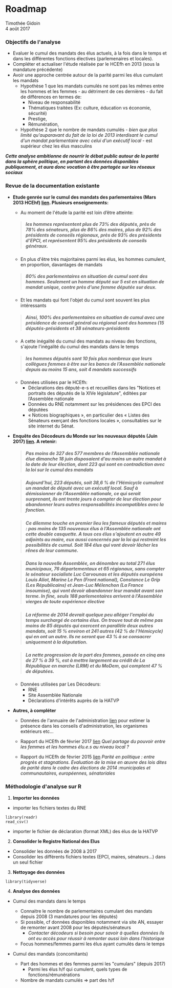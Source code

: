 # Roadmap
Timothée Gidoin  
4 août 2017  
### Objectifs de l'analyse
- Evaluer le cumul des mandats des élus actuels, à la fois dans le temps et dans les différentes fonctions électives (parlemenaires et locales).
- Compléter et actualiser l'étude réalisée par le HCEfh en 2013 (sous la mandature précédente)
- Avoir une approche centrée autour de la parité parmi les élus cumulant les mandats
    + Hypothèse 1 que les mandats cumulés ne sont pas les mêmes entre les hommes et les femmes - au détriment de ces dernières - du fait de différences en termes de:
        * Niveau de responsabilité
        * Thématiques traitées (Ex: culture, éducation vs économie, sécurité)
        * Prestige, 
        * Rémunération,
    + Hypothèse 2 que le nombre de mandats cumulés - *bien que plus limité qu'auparavant du fait de la loi de 2013 interdisant le cumul d'un mandat parlementaire avec celui d'un exécutif local* - est supérieur chez les élus masculins

***Cette analyse ambitionne de nourrir le débat public autour de la parité dans la sphère politique, en partant des données disponibles publiquement, et aura donc vocation à être partagée sur les réseaux sociaux***

### Revue de la documentation existante
- **Etude genrée sur le cumul des mandats des parlementaires (Mars 2013 HCEhf) [lien](http://haut-conseil-egalite.gouv.fr/IMG/pdf/etude_hce-2013-0329-par001_maquettee.pdf). Plusieurs enseignements:**

    + Au moment de l'étude la parité est loin d’être atteinte:
    
    > ##### *les hommes représentent plus de 73% des députés, près de 78% des sénateurs, plus de 86% des maires, plus de 92% des présidents de conseils régionaux, près de 93% des présidents d’EPCI, et représentent 95% des présidents de conseils généraux.*
    + En plus d'être très majoritaires parmi les élus, les hommes cumulent, en proportion, davantages de mandats

    > ##### *80% des parlementaires en situation de cumul sont des hommes. Seulement un homme député sur 5 est en situation de mandat unique, contre près d’une femme députée sur deux.*
    + Et les mandats qui font l'objet du cumul sont souvent les plus intéressants

    > ##### *Ainsi, 100% des parlementaires en situation de cumul avec une présidence de conseil général ou régional sont des hommes (15 députés-présidents et 38 sénateurs-présidents*
    + A cette inégalité du cumul des mandats au niveau des fonctions, s'ajoute l'inégalité du cumul des mandats dans le temps

    > ##### *les hommes députés sont 10 fois plus nombreux que leurs collègues femmes à être sur les bancs de l’Assemblée nationale depuis au moins 15 ans, soit 4 mandats successifs*
    + Données utilisées par le HCEfh:
        *  Déclarations des député-e-s et recueillies dans les "Notices et portraits des députés de la XIVe législature", éditées par l’Assemblée nationale
        *  Données du RNE notamment sur les présidences des EPCI des députées
        *  « Notices biographiques », en particulier des « Listes des Sénateurs exerçant des fonctions locales », consultables sur le site internet du Sénat.
  
-  **Enquête des Décodeurs du Monde sur les nouveaux députés (Juin 2017) [lien](http://abonnes.lemonde.fr/les-decodeurs/article/2017/06/25/comment-le-monde-a-enquete-sur-les-577-deputes-de-la-nouvelle-assemblee_5150847_4355770.html). A retenir:**

    > ##### *Pas moins de **327 des 577 membres** de l’Assemblée nationale élue dimanche 18 juin disposaient d’au moins un autre mandat à la date de leur élection, dont 223 qui sont en contradiction avec la loi sur le cumul des mandats*
    
    > ##### *Aujourd’hui, 223 députés, soit 38,6 % de l’Hémicycle cumulent un mandat de député avec un exécutif local. Sauf à démissionner de l’Assemblée nationale, ce qui serait surprenant, ils ont trente jours à compter de leur élection pour abandonner leurs autres responsabilités incompatibles avec la fonction.*
    
    > ##### *Ce dilemme touche en premier lieu les fameux députés et maires : pas moins de 135 nouveaux élus à l’Assemblée nationale ont cette double casquette. A tous ces élus s’ajoutent en outre 49 adjoints au maire, eux aussi concernés par la loi qui restreint les possibilités de cumul. Soit 184 élus qui vont devoir lâcher les rênes de leur commune.*

    > ##### *Dans la nouvelle Assemblée, on dénombre au total 271 élus municipaux, 76 départementaux et 65 régionaux, sans compter le sénateur socialiste Luc Carvounas et les députés européens Louis Aliot, Marine Le Pen (Front national), Constance Le Grip (Les Républicains) et Jean-Luc Mélenchon (La France insoumise), qui vont devoir abandonner leur mandat avant son terme.* **In fine, seuls 188 parlementaires arrivent à l’Assemblée vierges de toute expérience élective**
    
    > ##### *La réforme de 2014 devrait quelque peu alléger l’emploi du temps surchargé de certains élus. On trouve tout de même pas moins de 85 députés qui exercent en parallèle deux autres mandats, soit 15 % environ et 241 autres (42 % de l’Hémicycle) qui en ont un autre. Ils ne seront que 43 % à se consacrer uniquement à la députation.* 
    
    > ##### *La nette progression de la part des femmes, passée en cinq ans de 27 % à 39 %, est à mettre largement au crédit de La République en marche (LRM) et du MoDem, qui comptent 47 % de députées.*
    
    
    

    + Données utilisées par Les Décodeurs:
        * RNE
        * Site Assemblée Nationale
        * Déclarations d'intérêts auprès de la HATVP

- **Autres, à compléter**

    + Données de l'annuaire de l'administration [lien](http://www.data.gouv.fr/fr/datasets/service-public-fr-annuaire-de-l-administration-base-de-donnees-locales/) pour estimer la présence dans les conseils d'administration, les organismes extérieurs etc...
    
    + Rapport du HCEfh de février 2017 [lien](http://www.haut-conseil-egalite.gouv.fr/IMG/pdf/hce_parite_au_niveau_local_2017_02_02_compresse-2.pdf) *Quel partage du pouvoir entre les femmes et les hommes élu.e.s au niveau local ?* 
    
    + Rapport du HCEfh de février 2015 [lien](http://www.haut-conseil-egalite.gouv.fr/IMG/pdf/hce_rapport_2015-02-26-par-015vf.pdf) *Parité en politique : entre progrès et stagnations. Evaluation de la mise en œuvre des lois dites de parité dans le cadre des élections de 2014 :municipales et communautaires, européennes, sénatoriales*

### Méthodologie d'analyse sur R

1. **Importer les données**
- importer les fichiers textes du RNE
```{r 
library(readr)
read_csv()
```
- importer le fichier de déclaration (format XML) des élus de la HATVP

2. **Consolider le Registre National des Elus**
- Consolider les données de 2008 à 2017
- Consolider les différents fichiers textes (EPCI, maires, sénateurs...) dans un seul fichier

3. **Nettoyage des données**
```{r 
library(tidyverse)
```

4. **Analyse des données**
- Cumul des mandats dans le temps
    * Connaitre le nombre de parlementaires cumulant des mandats depuis 2008 (3 mandatures pour les députés)
    * Si possible, cf données disponibles notamment via site AN, essayer de remonter avant 2008 pour les députés/sénateurs
        + *Contacter décodeurs si besoin pour savoir à quelles données ils ont eu accès pour réussir à remonter aussi loin dans l'historique*
     * Focus hommes/femmes parmi les élus ayant cumulés dans le temps

- Cumul des mandats (concomitants)
    * Part des hommes et des femmes parmi les "cumulars" (depuis 2017)
        + Parmi les élus h/f qui cumulent, quels types de fonctions/rémunérations
    * Nombre de mandats cumulés => part des h/f
        




